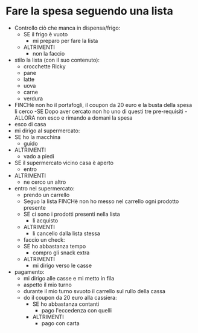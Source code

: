 # Fare la spesa seguendo una lista
- Controllo ciò che manca in dispensa/frigo:
  - SE il frigo è vuoto
    - mi preparo per fare la lista
  - ALTRIMENTI
    - non la faccio
- stilo la lista (con il suo contenuto):
  - crocchette Ricky
  - pane
  - latte
  - uova
  - carne
  - verdura
- FINCHè non ho il portafogli, il coupon da 20 euro e la busta della spesa li cerco
-SE Dopo aver cercato non ho uno di questi tre pre-requisiti
  -ALLORA non esco e rimando a domani la spesa
- esco di casa
- mi dirigo al supermercato:
 - SE ho la macchina
   - guido
 - ALTRIMENTI
   - vado a piedi
 - SE il supermercato vicino casa è aperto
   - entro
 - ALTRIMENTI
   - ne cerco un altro
- entro nel supermercato:
  - prendo un carrello
  - Seguo la lista FINCHè non ho messo nel carrello ogni prodotto presente
  -  SE ci sono i prodotti presenti nella lista
     - li acquisto
    - ALTRIMENTI
      - li cancello dalla lista stessa
  - faccio un check:
   - SE ho abbastanza tempo
     - compro gli snack extra
   - ALTRIMENTI
     - mi dirigo verso le casse
- pagamento:
  - mi dirigo alle casse e mi metto in fila
  - aspetto il mio turno
  - durante il mio turno svuoto il carrello sul rullo della cassa
  - do il coupon da 20 euro alla cassiera:
    - SE ho abbastanza contanti
      - pago l'eccedenza con quelli
    - ALTRIMENTI
      - pago con carta
<!-- - smisto i prodotti nella busta della spesa
- esco dal supermercato
- torno a casa -->







